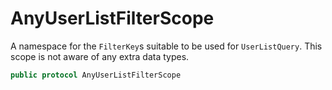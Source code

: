 # AnyUserListFilterScope

A namespace for the `FilterKey`s suitable to be used for `UserListQuery`. This scope is not aware of any extra data types.

``` swift
public protocol AnyUserListFilterScope 
```
